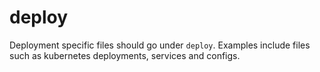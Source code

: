 # deploy

Deployment specific files should go under `deploy`. Examples include files such as kubernetes deployments, services and configs.
